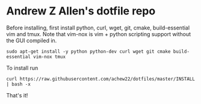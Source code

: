 Andrew Z Allen's dotfile repo
==

Before installing, first install python, curl, wget, git, cmake, build-essential
vim and tmux. Note that vim-nox is vim + python scripting support without the
GUI compiled in.

    sudo apt-get install -y python python-dev curl wget git cmake build-essential vim-nox tmux

To install run

    curl https://raw.githubusercontent.com/achew22/dotfiles/master/INSTALL | bash -x

That's it!
